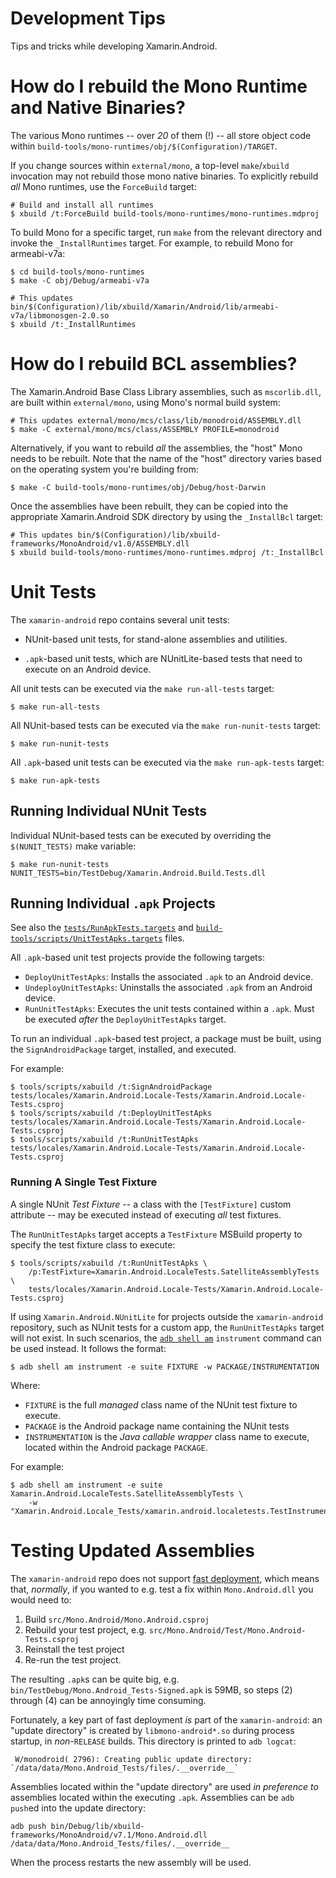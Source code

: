 # Development Tips

Tips and tricks while developing Xamarin.Android.

# How do I rebuild the Mono Runtime and Native Binaries?

The various Mono runtimes -- over *20* of them (!) -- all store object code
within `build-tools/mono-runtimes/obj/$(Configuration)/TARGET`.

If you change sources within `external/mono`, a top-level `make`/`xbuild`
invocation may not rebuild those mono native binaries. To explicitly rebuild
*all* Mono runtimes, use the `ForceBuild` target:

	# Build and install all runtimes
	$ xbuild /t:ForceBuild build-tools/mono-runtimes/mono-runtimes.mdproj

To build Mono for a specific target, run `make` from the relevant directory
and invoke the `_InstallRuntimes` target. For example, to rebuild
Mono for armeabi-v7a:

	$ cd build-tools/mono-runtimes
	$ make -C obj/Debug/armeabi-v7a
	
	# This updates bin/$(Configuration)/lib/xbuild/Xamarin/Android/lib/armeabi-v7a/libmonosgen-2.0.so
	$ xbuild /t:_InstallRuntimes

# How do I rebuild BCL assemblies?

The Xamarin.Android Base Class Library assemblies, such as `mscorlib.dll`,
are built within `external/mono`, using Mono's normal build system:

	# This updates external/mono/mcs/class/lib/monodroid/ASSEMBLY.dll
	$ make -C external/mono/mcs/class/ASSEMBLY PROFILE=monodroid

Alternatively, if you want to rebuild *all* the assemblies, the "host"
Mono needs to be rebuilt. Note that the name of the "host" directory
varies based on the operating system you're building from:

	$ make -C build-tools/mono-runtimes/obj/Debug/host-Darwin

Once the assemblies have been rebuilt, they can be copied into the appropriate
Xamarin.Android SDK directory by using the `_InstallBcl` target:

	# This updates bin/$(Configuration)/lib/xbuild-frameworks/MonoAndroid/v1.0/ASSEMBLY.dll
	$ xbuild build-tools/mono-runtimes/mono-runtimes.mdproj /t:_InstallBcl

# Unit Tests

The `xamarin-android` repo contains several unit tests:

* NUnit-based unit tests, for stand-alone assemblies and utilities.

* `.apk`-based unit tests, which are NUnitLite-based tests that need to
    execute on an Android device.

All unit tests can be executed via the `make run-all-tests` target:

	$ make run-all-tests

All NUnit-based tests can be executed via the `make run-nunit-tests` target:

	$ make run-nunit-tests

All `.apk`-based unit tests can be executed via the `make run-apk-tests` target:

	$ make run-apk-tests


## Running Individual NUnit Tests

Individual NUnit-based tests can be executed by overriding the `$(NUNIT_TESTS)`
make variable:

	$ make run-nunit-tests NUNIT_TESTS=bin/TestDebug/Xamarin.Android.Build.Tests.dll

## Running Individual `.apk` Projects

See also the [`tests/RunApkTests.targets`](../tests/RunApkTests.targets) and
[`build-tools/scripts/UnitTestApks.targets`](../build-tools/scripts/UnitTestApks.targets)
files.

All `.apk`-based unit test projects provide the following targets:

* `DeployUnitTestApks`: Installs the associated `.apk` to an Android device.
* `UndeployUnitTestApks`: Uninstalls the associated `.apk` from an Android device.
* `RunUnitTestApks`: Executes the unit tests contained within a `.apk`.
    Must be executed *after* the `DeployUnitTestApks` target.

To run an individual `.apk`-based test project, a package must be built, using the
`SignAndroidPackage` target, installed, and executed.

For example:

	$ tools/scripts/xabuild /t:SignAndroidPackage tests/locales/Xamarin.Android.Locale-Tests/Xamarin.Android.Locale-Tests.csproj
	$ tools/scripts/xabuild /t:DeployUnitTestApks tests/locales/Xamarin.Android.Locale-Tests/Xamarin.Android.Locale-Tests.csproj
	$ tools/scripts/xabuild /t:RunUnitTestApks    tests/locales/Xamarin.Android.Locale-Tests/Xamarin.Android.Locale-Tests.csproj

### Running A Single Test Fixture

A single NUnit *Test Fixture* -- a class with the `[TestFixture]`
custom attribute -- may be executed instead of executing *all* test fixtures.

The `RunUnitTestApks` target accepts a `TestFixture` MSBuild property
to specify the test fixture class to execute:

	$ tools/scripts/xabuild /t:RunUnitTestApks \
	    /p:TestFixture=Xamarin.Android.LocaleTests.SatelliteAssemblyTests \
	    tests/locales/Xamarin.Android.Locale-Tests/Xamarin.Android.Locale-Tests.csproj

If using `Xamarin.Android.NUnitLite` for projects outside the `xamarin-android`
repository, such as NUnit tests for a custom app, the `RunUnitTestApks` target
will not exist. In such scenarios, the [`adb shell am`][adb-shell-am]
`instrument` command can be used instead. It follows the format:

[adb-shell-am]: https://developer.android.com/studio/command-line/adb.html#am

	$ adb shell am instrument -e suite FIXTURE -w PACKAGE/INSTRUMENTATION

Where:

* `FIXTURE` is the full *managed* class name of the NUnit test fixture to
    execute.
* `PACKAGE` is the Android package name containing the NUnit tests
* `INSTRUMENTATION` is the *Java callable wrapper* class name to execute,
    located within the Android package `PACKAGE`.

For example:

	$ adb shell am instrument -e suite Xamarin.Android.LocaleTests.SatelliteAssemblyTests \
		-w "Xamarin.Android.Locale_Tests/xamarin.android.localetests.TestInstrumentation"


# Testing Updated Assemblies

The `xamarin-android` repo does not support [fast deployment][fastdep],
which means that, *normally*, if you wanted to e.g. test a fix within
`Mono.Android.dll` you would need to:

[fastdep]: https://developer.xamarin.com/guides/android/under_the_hood/build_process/#Fast_Deployment

1. Build `src/Mono.Android/Mono.Android.csproj`
2. Rebuild your test project, e.g.
    `src/Mono.Android/Test/Mono.Android-Tests.csproj`
3. Reinstall the test project
4. Re-run the test project.

The resulting `.apk`s can be quite big, e.g.
`bin/TestDebug/Mono.Android_Tests-Signed.apk` is 59MB, so steps
(2) through (4) can be annoyingly time consuming.

Fortunately, a key part of fast deployment *is* part of the `xamarin-android`:
an "update directory" is created by `libmono-android*.so` during process
startup, in *non*-`RELEASE` builds. This directory is printed to `adb logcat`:

	 W/monodroid( 2796): Creating public update directory: `/data/data/Mono.Android_Tests/files/.__override__`

Assemblies located within the "update directory" are used *in preference to*
assemblies located within the executing `.apk`. Assemblies can be `adb push`ed
into the update directory:

	adb push bin/Debug/lib/xbuild-frameworks/MonoAndroid/v7.1/Mono.Android.dll /data/data/Mono.Android_Tests/files/.__override__

When the process restarts the new assembly will be used.

